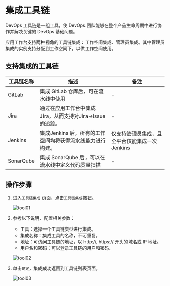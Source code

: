 # 集成工具链

DevOps 工具链是一组工具，使 DevOps 团队能够在整个产品生命周期中进行协作并解决关键的 DevOps 基础问题。

应用工作台支持两种视角的工具链集成：工作空间集成、管理员集成。其中管理员集成的实例支持分配到工作空间下，以供工作空间使用。

## 支持集成的工具链

| 工具链名称 | 描述                                                       | 备注                                           |
| ---------- | ---------------------------------------------------------- | ---------------------------------------------- |
| GitLab     | 集成 GitLab 仓库后，可在流水线中使用                       | -                                              |
| Jira       | 通过在应用工作台中集成 Jira，从而支持对Jira->Issue的追踪。 | -                                              |
| Jenkins    | 集成Jenkins 后，所有的工作空间均将获得流水线能力进行构建。 | 仅支持管理员集成，且全平台仅能集成一次 Jenkins |
| SonarQube  | 集成 SonarQube 后，可以在流水线中定义代码质量扫描          | -                                              |

## 操作步骤

1. 进入`工具链集成` 页面，点击`工具链集成`按钮。

    ![tool01](https://docs.daocloud.io/daocloud-docs-images/docs/amamba/images/tool01.png)

2. 参考以下说明，配置相关参数：

    - 工具：选择一个工具链类型进行集成。
    - 集成名称：集成工具的名称，不可重复。
    - 地址：可访问工具链的地址，以 http://, https:// 开头的域名或 IP 地址。
    - 用户名和密码：可以登录工具链的用户和密码、

    ![tool02](https://docs.daocloud.io/daocloud-docs-images/docs/amamba/images/tool02.png)

3. 单击`确定`，集成成功返回到工具链列表页面。

    ![tool03](https://docs.daocloud.io/daocloud-docs-images/docs/amamba/images/tool03.png)